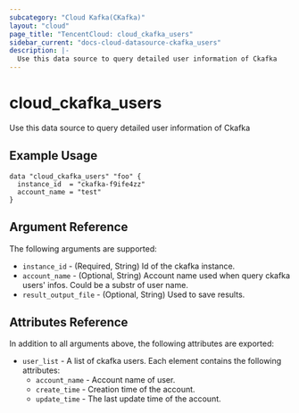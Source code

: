 ```yaml
---
subcategory: "Cloud Kafka(CKafka)"
layout: "cloud"
page_title: "TencentCloud: cloud_ckafka_users"
sidebar_current: "docs-cloud-datasource-ckafka_users"
description: |-
  Use this data source to query detailed user information of Ckafka
---
```


# cloud_ckafka_users

Use this data source to query detailed user information of Ckafka

## Example Usage

```hcl
data "cloud_ckafka_users" "foo" {
  instance_id  = "ckafka-f9ife4zz"
  account_name = "test"
}
```

## Argument Reference

The following arguments are supported:

* `instance_id` - (Required, String) Id of the ckafka instance.
* `account_name` - (Optional, String) Account name used when query ckafka users' infos. Could be a substr of user name.
* `result_output_file` - (Optional, String) Used to save results.

## Attributes Reference

In addition to all arguments above, the following attributes are exported:

* `user_list` - A list of ckafka users. Each element contains the following attributes:
  * `account_name` - Account name of user.
  * `create_time` - Creation time of the account.
  * `update_time` - The last update time of the account.



